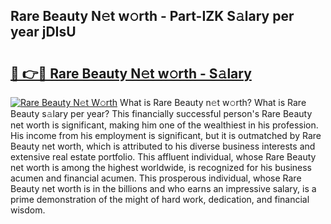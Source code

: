 ## Rare Beauty N𝚎t w𝚘rth - Part-IZK S𝚊lary per year jDIsU

# <h2><a href="http://gc2wa9.nevu.top/?p=Rare+Beauty">🔗 👉🔴 Rare Beauty N𝚎t w𝚘rth - S𝚊lary</a></h2>

[![Rare Beauty N𝚎t W𝚘rth](https://i.imgur.com/Oavwk0R.jpeg)](http://gc2wa9.nevu.top/?p=Rare+Beauty)
What is Rare Beauty n𝚎t w𝚘rth? What is Rare Beauty s𝚊lary per year?
This financially successful person's Rare Beauty net worth is significant, making him one of the wealthiest in his profession. His income from his employment is significant, but it is outmatched by Rare Beauty net worth, which is attributed to his diverse business interests and extensive real estate portfolio. This affluent individual, whose Rare Beauty net worth is among the highest worldwide, is recognized for his business acumen and financial acumen. This prosperous individual, whose Rare Beauty net worth is in the billions and who earns an impressive salary, is a prime demonstration of the might of hard work, dedication, and financial wisdom.
